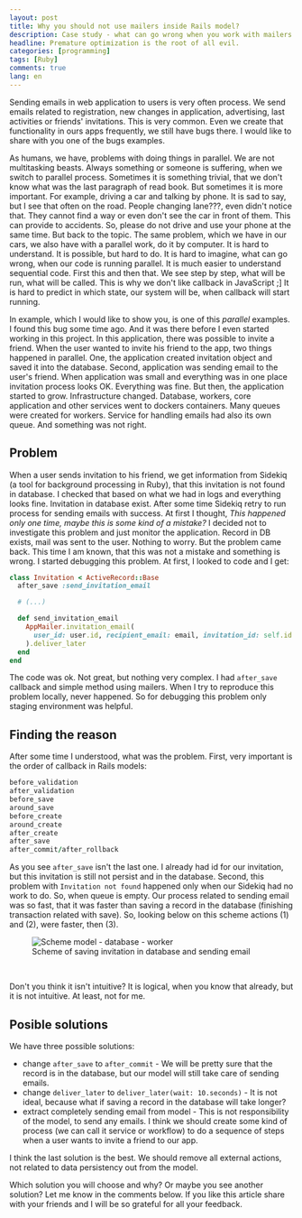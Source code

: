 ```yaml
---
layout: post
title: Why you should not use mailers inside Rails model?
description: Case study - what can go wrong when you work with mailers and workers in the same time in Rails?
headline: Premature optimization is the root of all evil.
categories: [programming]
tags: [Ruby]
comments: true
lang: en
---
```


Sending emails in web application to users is very often process. We send emails related to registration, new changes in application, advertising, last activities or friends' invitations. This is very common. Even we create that functionality in ours apps frequently, we still have bugs there. I would like to share with you one of the bugs examples.

As humans, we have, problems with doing things in parallel. We are not multitasking beasts. Always something or someone is suffering, when we switch to parallel process. Sometimes it is something trivial, that we don't know what was the last paragraph of read book. But sometimes it is more important. For example, driving a car and talking by phone. It is sad to say, but I see that often on the road. People changing lane???, even didn't notice that. They cannot find a way or even don't see the car in front of them. This can provide to accidents. So, please do not drive and use your phone at the same time. But back to the topic. The same problem, which we have in our cars, we also have with a parallel work, do it by computer. It is hard to understand. It is possible, but hard to do. It is hard to imagine, what can go wrong, when our code is running parallel. It is much easier to understand sequential code. First this and then that. We see step by step, what will be run, what will be called. This is why we don't like callback in JavaScript ;] It is hard to predict in which state, our system will be, when callback will start running.

In example, which I would like to show you, is one of this _parallel_ examples. I found this bug some time ago. And it was there before I even started working in this project. In this application, there was possible to invite a friend. When the user wanted to invite his friend to the app, two things happened in parallel. One, the application created invitation object and saved it into the database. Second, application was sending email to the user's friend. When application was small and everything was in one place invitation process looks OK. Everything was fine. But then, the application started to grow. Infrastructure changed. Database, workers, core application and other services went to dockers containers. Many queues were created for workers. Service for handling emails had also its own queue. And something was not right.

## Problem

When a user sends invitation to his friend, we get information from Sidekiq (a tool for background processing in Ruby), that this invitation is not found in database. I checked that based on what we had in logs and everything looks fine. Invitation in database exist. After some time Sidekiq retry to run process for sending emails with success. At first I thought, _This happened only one time, maybe this is some kind of a  mistake?_ I decided not to investigate this problem and just monitor the application. Record in DB exists, mail was sent to the user. Nothing to worry. But the problem came back. This time I am known, that this was not a mistake and something is wrong. I started debugging this problem. At first, I looked to code and I get:

```ruby
class Invitation < ActiveRecord::Base
  after_save :send_invitation_email

  # (...)

  def send_invitation_email
    AppMailer.invitation_email(
      user_id: user.id, recipient_email: email, invitation_id: self.id
    ).deliver_later
  end
end
```

The code was ok. Not great, but nothing very complex. I had `after_save` callback and simple method using mailers. When I try to reproduce this problem locally, never happened. So for debugging this problem only staging environment was helpful.

## Finding the reason

After some time I understood, what was the problem. First, very important is the order of callback in Rails models:

```ruby
before_validation
after_validation
before_save
around_save
before_create
around_create
after_create
after_save
after_commit/after_rollback
```

As you see `after_save` isn't the last one. I already had id for our invitation, but this invitation is still not persist and in the database. Second, this problem with `Invitation not found` happened only when our Sidekiq had no work to do. So, when queue is empty. Our process related to sending email was so fast, that it was faster than saving a record in the database (finishing transaction related with save). So, looking below on this scheme actions (1) and (2), were faster, then (3).

<figure>
  <img src="{{ site.baseurl_root }}/images/rails-mailer-problem/mailer-in-rails-model.jpg" alt='Scheme model - database - worker'>
  <figcaption>Scheme of saving invitation in database and sending email</figcaption>
</figure>
<br>

Don't you think it isn't intuitive? It is logical, when you know that already, but it is not intuitive. At least, not for me.

## Posible solutions

We have three possible solutions:

- change `after_save` to `after_commit`  - We will be pretty sure that the record is in the database, but our model will still take care of sending emails.
- change `deliver_later` to `deliver_later(wait: 10.seconds)` - It is not ideal, because what if saving a record in the database will take longer?
- extract completely sending email from model - This is not responsibility of the model, to send any emails. I think we should create some kind of process (we can call it service or workflow) to do a sequence of steps when a user wants to invite a friend to our app.

I think the last solution is the best. We should remove all external actions, not related to data persistency out from the model.

Which solution you will choose and why? Or maybe you see another solution? Let me know in the comments below. If you like this article share with your friends and I will be so grateful for all your feedback.
